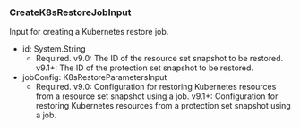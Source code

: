 ### CreateK8sRestoreJobInput
Input for creating a Kubernetes restore job.

- id: System.String
  - Required. v9.0: The ID of the resource set snapshot to be restored.
      v9.1+: The ID of the protection set snapshot to be restored.
- jobConfig: K8sRestoreParametersInput
  - Required. v9.0: Configuration for restoring Kubernetes resources from a resource set snapshot using a job.
      v9.1+: Configuration for restoring Kubernetes resources from a protection set snapshot using a job.

